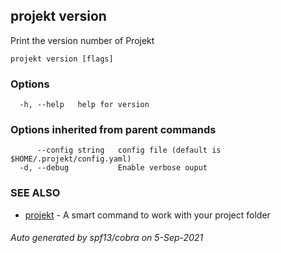 ## projekt version

Print the version number of Projekt

```
projekt version [flags]
```

### Options

```
  -h, --help   help for version
```

### Options inherited from parent commands

```
      --config string   config file (default is $HOME/.projekt/config.yaml)
  -d, --debug           Enable verbose ouput
```

### SEE ALSO

* [projekt](projekt.md)	 - A smart command to work with your project folder

###### Auto generated by spf13/cobra on 5-Sep-2021

